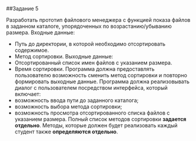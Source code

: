 ##Задание 5

Разработать прототип файлового менеджера с функцией показа файлов в заданном каталоге, упорядоченных по возрастанию/убыванию размера.
Входные данные:
* Путь до директории, в которой необходимо отсортировать содержимое.
* Метод сортировки.
Выходные данные:
* Отсортированный список имен файлов с указанием размера.
* Время сортировки.
Программа должна предоставлять пользователю возможность сменить метод сортировки и повторно формировать выходные данные.
Программа должна реализовывать диалог с пользователем посредством интерфейса, который включает:
* возможность ввода пути до заданного каталога;
* возможность выбора метода сортировки;
* возможность просмотра отсортированного списка файлов с указанием размера.
Полный список методов сортировки **задается отдельно**. Методы, которые должен будет реализовать каждый студент также **определяются отдельно**.
